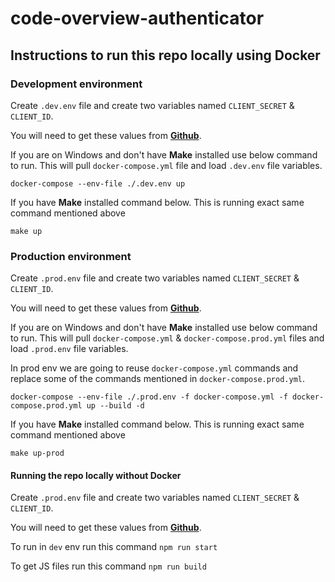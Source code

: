 # code-overview-authenticator

## Instructions to run this repo locally using Docker

### Development environment

Create `.dev.env` file and create two variables named `CLIENT_SECRET` & `CLIENT_ID`. 

You will need to get these values from [**Github**](https://docs.github.com/en/developers/apps/building-oauth-apps/creating-an-oauth-app).

If you are on Windows and don't have **Make** installed use below command to run. This will pull `docker-compose.yml` file and load `.dev.env` file variables.

`docker-compose --env-file ./.dev.env up`

If you have **Make** installed command below. This is running exact same command mentioned above

`make up` 


### Production environment

Create `.prod.env` file and create two variables named `CLIENT_SECRET` & `CLIENT_ID`.

You will need to get these values from [**Github**](https://docs.github.com/en/developers/apps/building-oauth-apps/creating-an-oauth-app).

If you are on Windows and don't have **Make** installed use below command to run. This will pull `docker-compose.yml` & `docker-compose.prod.yml` files and load `.prod.env` file variables.

In prod env we are going to reuse `docker-compose.yml` commands and replace some of the commands mentioned in `docker-compose.prod.yml`.

`docker-compose --env-file ./.prod.env -f docker-compose.yml -f docker-compose.prod.yml up --build -d`

If you have **Make** installed command below. This is running exact same command mentioned above

`make up-prod`

#### Running the repo locally without Docker 

Create `.prod.env` file and create two variables named `CLIENT_SECRET` & `CLIENT_ID`.

You will need to get these values from [**Github**](https://docs.github.com/en/developers/apps/building-oauth-apps/creating-an-oauth-app).

To run in `dev` env run this command `npm run start`

To get JS files run this command `npm run build`
